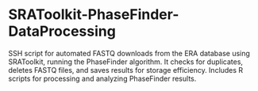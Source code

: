 # SRAToolkit-PhaseFinder-DataProcessing
SSH script for automated FASTQ downloads from the ERA database using SRAToolkit, running the PhaseFinder algorithm. It checks for duplicates, deletes FASTQ files, and saves results for storage efficiency. Includes R scripts for processing and analyzing PhaseFinder results.
